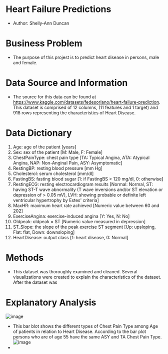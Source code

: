 # Heart Failure Predictions
* Author: Shelly-Ann Duncan
# Business Problem
* The purpose of this projest is to predict heart disease in persons, male and female.
# Data Source and Information
* The source for this data can be found at https://www.kaggle.com/datasets/fedesoriano/heart-failure-prediction. This dataset is comprised of 12 columns, (11 features and 1 target) and 918 rows representing the characteristics of Heart Disease.
# Data Dictionary
1. Age: age of the patient [years]
2. Sex: sex of the patient [M: Male, F: Female]
3. ChestPainType: chest pain type [TA: Typical Angina, ATA: Atypical Angina, NAP: Non-Anginal Pain, ASY: Asymptomatic]
4. RestingBP: resting blood pressure [mm Hg]
5. Cholesterol: serum cholesterol [mm/dl]
6. FastingBS: fasting blood sugar [1: if FastingBS > 120 mg/dl, 0: otherwise]
7. RestingECG: resting electrocardiogram results [Normal: Normal, ST: having ST-T wave abnormality (T wave inversions and/or ST elevation or depression of > 0.05 mV), LVH: showing probable or definite left ventricular hypertrophy by Estes' criteria]
8. MaxHR: maximum heart rate achieved [Numeric value between 60 and 202]
9. ExerciseAngina: exercise-induced angina [Y: Yes, N: No]
10. Oldpeak: oldpeak = ST [Numeric value measured in depression]
11. ST_Slope: the slope of the peak exercise ST segment [Up: upsloping, Flat: flat, Down: downsloping]
12. HeartDisease: output class [1: heart disease, 0: Normal]
# Methods
* This dataset was thoroughly examined and cleaned. Several visualizations were created to explain the characteristics of the dataset. After the dataset was 
# Explanatory Analysis
![image](https://user-images.githubusercontent.com/110746798/197421952-42aefaeb-5c50-4dda-8158-cc33e4c26ede.png)
* This bar blot shows the different types of Chest Pain Type among Age of patients in relation to Heart Disease. According to the bar plot persons who are of age 55 have the same ASY and TA Chest Pain Type.
![image](https://user-images.githubusercontent.com/110746798/197422469-d1c9cfdf-c022-4ad2-ac4d-3574ff06dd5f.png)
* 
